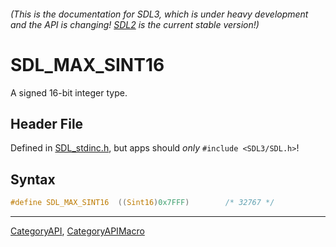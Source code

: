 ###### (This is the documentation for SDL3, which is under heavy development and the API is changing! [SDL2](https://wiki.libsdl.org/SDL2/) is the current stable version!)
# SDL_MAX_SINT16

A signed 16-bit integer type.

## Header File

Defined in [SDL_stdinc.h](https://github.com/libsdl-org/SDL/blob/main/include/SDL3/SDL_stdinc.h), but apps should _only_ `#include <SDL3/SDL.h>`!

## Syntax

```c
#define SDL_MAX_SINT16  ((Sint16)0x7FFF)        /* 32767 */
```

----
[CategoryAPI](CategoryAPI), [CategoryAPIMacro](CategoryAPIMacro)

